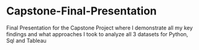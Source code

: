 # Capstone-Final-Presentation
Final Presentation for the Capstone Project where I demonstrate all my key findings and what approaches I took to analyze all 3 datasets for Python, Sql and Tableau
